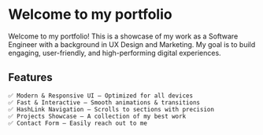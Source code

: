 # Welcome to my portfolio

Welcome to my portfolio! This is a showcase of my work as a Software Engineer with a background in UX Design and Marketing. My goal is to build engaging, user-friendly, and high-performing digital experiences.

## Features

```
✅ Modern & Responsive UI – Optimized for all devices
✅ Fast & Interactive – Smooth animations & transitions
✅ HashLink Navigation – Scrolls to sections with precision
✅ Projects Showcase – A collection of my best work
✅ Contact Form – Easily reach out to me
```



